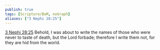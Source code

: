 ```yaml
---
publish: true
tags: [Scripture/BoM, noGraph]
aliases: ["3 Nephi 28:25"]
---
```

[3 Nephi 28:25](https://churchofjesuschrist.org/study/scriptures/bofm/3-ne/28?lang=eng&id=p25#p25) Behold, I was about to write the names of those who were never to taste of death, but the Lord forbade; therefore I write them not, for they are hid from the world.
